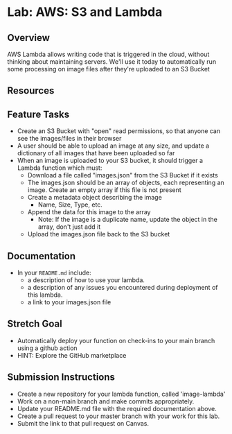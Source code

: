 # Lab: AWS: S3 and Lambda

## Overview
AWS Lambda allows writing code that is triggered in the cloud, without thinking about maintaining servers. We'll use it today to automatically run some processing on image files after they're uploaded to an S3 Bucket

## Resources

## Feature Tasks

- Create an S3 Bucket with "open" read permissions, so that anyone can see the images/files in their browser
- A user should be able to upload an image at any size, and update a dictionary of all images that have been uploaded so far
- When an image is uploaded to your S3 bucket, it should trigger a Lambda function which must:
  - Download a file called "images.json" from the S3 Bucket if it exists
  - The images.json should be an array of objects, each representing an image. Create an empty array if this file is not present
  - Create a metadata object describing the image
    - Name, Size, Type, etc.
  - Append the data for this image to the array
    - Note: If the image is a duplicate name, update the object in the array, don't just add it
  - Upload the images.json file back to the S3 bucket

## Documentation

- In your `README.md` include:
  - a description of how to use your lambda.
  - a description of any issues you encountered during deployment of this lambda.
  - a link to your images.json file

## Stretch Goal

- Automatically deploy your function on check-ins to your main branch using a github action
- HINT: Explore the GitHub marketplace

## Submission Instructions

- Create a new repository for your lambda function, called 'image-lambda'
- Work on a non-main branch and make commits appropriately.
- Update your README.md file with the required documentation above.
- Create a pull request to your master branch with your work for this lab.
- Submit the link to that pull request on Canvas.
